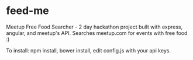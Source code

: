 feed-me
=======

Meetup Free Food Searcher - 2 day hackathon project built with express, angular, and meetup's API. Searches meetup.com for events with free food :)

To install: npm install, bower install, edit config.js with your api keys.
